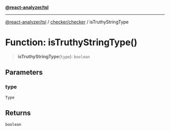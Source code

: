 [**@react-analyzer/tsl**](../../../README.md)

***

[@react-analyzer/tsl](../../../README.md) / [checker/checker](../README.md) / isTruthyStringType

# Function: isTruthyStringType()

> **isTruthyStringType**(`type`): `boolean`

## Parameters

### type

`Type`

## Returns

`boolean`
